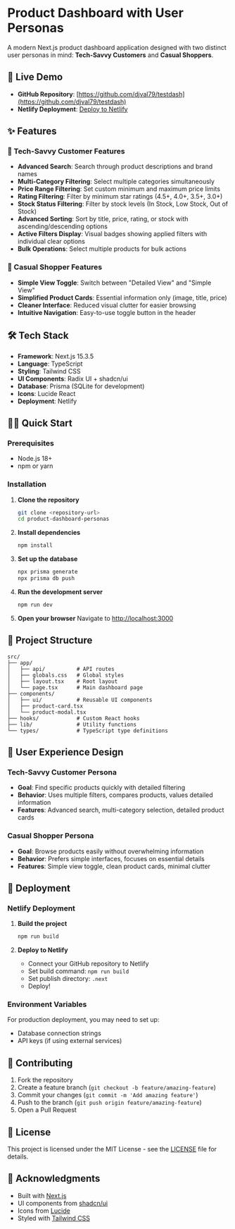 # Product Dashboard with User Personas

A modern Next.js product dashboard application designed with two distinct user personas in mind: **Tech-Savvy Customers** and **Casual Shoppers**.

## 🚀 Live Demo

- **GitHub Repository**: [https://github.com/djval79/testdash](https://github.com/djval79/testdash)
- **Netlify Deployment**: [Deploy to Netlify](https://app.netlify.com/start/deploy?repository=https://github.com/djval79/testdash)

## ✨ Features

### 🎯 Tech-Savvy Customer Features
- **Advanced Search**: Search through product descriptions and brand names
- **Multi-Category Filtering**: Select multiple categories simultaneously
- **Price Range Filtering**: Set custom minimum and maximum price limits
- **Rating Filtering**: Filter by minimum star ratings (4.5+, 4.0+, 3.5+, 3.0+)
- **Stock Status Filtering**: Filter by stock levels (In Stock, Low Stock, Out of Stock)
- **Advanced Sorting**: Sort by title, price, rating, or stock with ascending/descending options
- **Active Filters Display**: Visual badges showing applied filters with individual clear options
- **Bulk Operations**: Select multiple products for bulk actions

### 👥 Casual Shopper Features
- **Simple View Toggle**: Switch between "Detailed View" and "Simple View"
- **Simplified Product Cards**: Essential information only (image, title, price)
- **Cleaner Interface**: Reduced visual clutter for easier browsing
- **Intuitive Navigation**: Easy-to-use toggle button in the header

## 🛠️ Tech Stack

- **Framework**: Next.js 15.3.5
- **Language**: TypeScript
- **Styling**: Tailwind CSS
- **UI Components**: Radix UI + shadcn/ui
- **Database**: Prisma (SQLite for development)
- **Icons**: Lucide React
- **Deployment**: Netlify

## 🏃‍♂️ Quick Start

### Prerequisites
- Node.js 18+ 
- npm or yarn

### Installation

1. **Clone the repository**
   ```bash
   git clone <repository-url>
   cd product-dashboard-personas
   ```

2. **Install dependencies**
   ```bash
   npm install
   ```

3. **Set up the database**
   ```bash
   npx prisma generate
   npx prisma db push
   ```

4. **Run the development server**
   ```bash
   npm run dev
   ```

5. **Open your browser**
   Navigate to [http://localhost:3000](http://localhost:3000)

## 📁 Project Structure

```
src/
├── app/
│   ├── api/          # API routes
│   ├── globals.css   # Global styles
│   ├── layout.tsx    # Root layout
│   └── page.tsx      # Main dashboard page
├── components/
│   ├── ui/           # Reusable UI components
│   ├── product-card.tsx
│   └── product-modal.tsx
├── hooks/            # Custom React hooks
├── lib/              # Utility functions
└── types/            # TypeScript type definitions
```

## 🎨 User Experience Design

### Tech-Savvy Customer Persona
- **Goal**: Find specific products quickly with detailed filtering
- **Behavior**: Uses multiple filters, compares products, values detailed information
- **Features**: Advanced search, multi-category selection, detailed product cards

### Casual Shopper Persona  
- **Goal**: Browse products easily without overwhelming information
- **Behavior**: Prefers simple interfaces, focuses on essential details
- **Features**: Simple view toggle, clean product cards, minimal clutter

## 🚀 Deployment

### Netlify Deployment

1. **Build the project**
   ```bash
   npm run build
   ```

2. **Deploy to Netlify**
   - Connect your GitHub repository to Netlify
   - Set build command: `npm run build`
   - Set publish directory: `.next`
   - Deploy!

### Environment Variables

For production deployment, you may need to set up:
- Database connection strings
- API keys (if using external services)

## 🤝 Contributing

1. Fork the repository
2. Create a feature branch (`git checkout -b feature/amazing-feature`)
3. Commit your changes (`git commit -m 'Add amazing feature'`)
4. Push to the branch (`git push origin feature/amazing-feature`)
5. Open a Pull Request

## 📝 License

This project is licensed under the MIT License - see the [LICENSE](LICENSE) file for details.

## 🙏 Acknowledgments

- Built with [Next.js](https://nextjs.org/)
- UI components from [shadcn/ui](https://ui.shadcn.com/)
- Icons from [Lucide](https://lucide.dev/)
- Styled with [Tailwind CSS](https://tailwindcss.com/)
